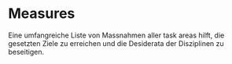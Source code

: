 # Measures

Eine umfangreiche Liste von Massnahmen aller task areas hilft, die gesetzten Ziele zu erreichen und die Desiderata der Disziplinen zu beseitigen.
